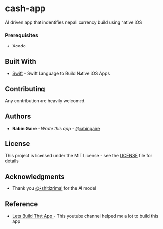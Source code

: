 # cash-app

AI driven app that indentifies nepali currency build using native iOS

### Prerequisites

- Xcode

## Built With

- [Swift](https://developer.apple.com/swift/) - Swift Language to Build Native iOS Apps

## Contributing

Any contribution are heavily welcomed.

## Authors

- **Rabin Gaire** - _Wrote this app_ - [@rabingaire](https://github.com/rabingaire)

## License

This project is licensed under the MIT License - see the [LICENSE](LICENSE) file for details

## Acknowledgments

- Thank you [@kshitizrimal](https://github.com/kshitizrimal) for the AI model

## Reference

- [
  Lets Build That App
  ](https://www.youtube.com/watch?v=p6GA8ODlnX0) - This youtube channel helped me a lot to build this app
